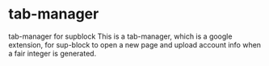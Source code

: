 # tab-manager
tab-manager for supblock
This is a tab-manager, which is a google extension, for sup-block to open a new page and upload account info when a fair integer is generated.
